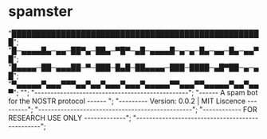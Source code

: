 # spamster

 "███████████████████████████████████████████████████";
 "█─▄▄▄▄█▄─▄▄─██▀▄─██▄─▀█▀─▄█─▄▄▄▄█─▄─▄─█▄─▄▄─█▄─▄▄▀█";
 "█▄▄▄▄─██─▄▄▄██─▀─███─█▄█─██▄▄▄▄─███─████─▄█▀██─▄─▄█";
 "▀▄▄▄▄▄▀▄▄▄▀▀▀▄▄▀▄▄▀▄▄▄▀▄▄▄▀▄▄▄▄▄▀▀▄▄▄▀▀▄▄▄▄▄▀▄▄▀▄▄▀";
 "";
 "------------------------------------------------";
 "------ A spam bot for the NOSTR protocol ------ ";
 "--------- Version: 0.0.2 | MIT Liscence ---------";
 "------------------------------------------------";
 "------------ FOR RESEARCH USE ONLY -------------";
 "------------------------------------------------";